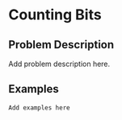 # Counting Bits

## Problem Description

Add problem description here.

## Examples

```
Add examples here
```
